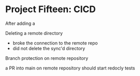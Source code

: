 # Project Fifteen: CICD

After adding a 


Deleting a remote directory
- broke the connection to the remote repo
- did not delete the sync'd directory

  


Branch protection on remote repository 

a PR into main on remote repository should start redocly tests
 
